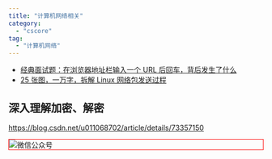 ```yaml
---
title: "计算机网络相关"
category:
  - "cscore"
tag:
  - "计算机网络"
---
```





- [经典面试题：在浏览器地址栏输入一个 URL 后回车，背后发生了什么](https://cloud.tencent.com/developer/article/1793846)
- [25 张图，一万字，拆解 Linux 网络包发送过程](https://mp.weixin.qq.com/s/TpLuyYoLp3x5ODCTI7HQ4w)








## 深入理解加密、解密


https://blog.csdn.net/u011068702/article/details/73357150


<img style="border:1px red solid; display:block; margin:0 auto;" :src="$withBase('/qrcode.jpg')" alt="微信公众号" />
